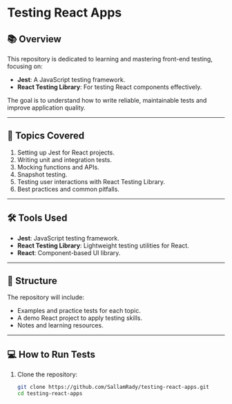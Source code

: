 # Testing React Apps

## 📚 Overview
This repository is dedicated to learning and mastering front-end testing, focusing on:
- **Jest**: A JavaScript testing framework.
- **React Testing Library**: For testing React components effectively.

The goal is to understand how to write reliable, maintainable tests and improve application quality.

---

## 🚀 Topics Covered
1. Setting up Jest for React projects.
2. Writing unit and integration tests.
3. Mocking functions and APIs.
4. Snapshot testing.
5. Testing user interactions with React Testing Library.
6. Best practices and common pitfalls.

---

## 🛠️ Tools Used
- **Jest**: JavaScript testing framework.
- **React Testing Library**: Lightweight testing utilities for React.
- **React**: Component-based UI library.

---

## 📂 Structure
The repository will include:
- Examples and practice tests for each topic.
- A demo React project to apply testing skills.
- Notes and learning resources.

---

## 💻 How to Run Tests
1. Clone the repository:
   ```bash
   git clone https://github.com/SallamRady/testing-react-apps.git
   cd testing-react-apps
